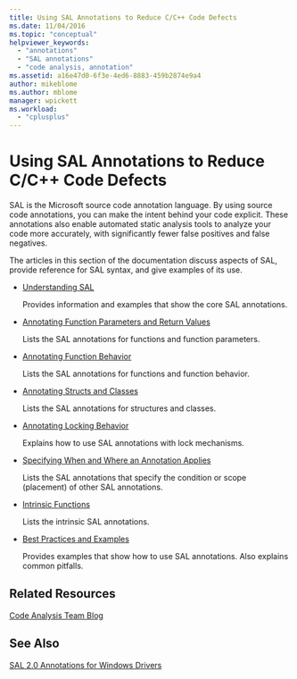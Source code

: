 ```yaml
---
title: Using SAL Annotations to Reduce C/C++ Code Defects
ms.date: 11/04/2016
ms.topic: "conceptual"
helpviewer_keywords:
  - "annotations"
  - "SAL annotations"
  - "code analysis, annotation"
ms.assetid: a16e47d0-6f3e-4ed6-8883-459b2874e9a4
author: mikeblome
ms.author: mblome
manager: wpickett
ms.workload:
  - "cplusplus"
---
```

# Using SAL Annotations to Reduce C/C++ Code Defects
SAL is the Microsoft source code annotation language. By using source code annotations, you can make the intent behind your code explicit. These annotations also enable automated static analysis tools to analyze your code more accurately, with significantly fewer false positives and false negatives.

 The articles in this section of the documentation discuss aspects of SAL, provide reference for SAL syntax, and give examples of its use.

- [Understanding SAL](../code-quality/understanding-sal.md)

     Provides information and examples that show the core SAL annotations.

- [Annotating Function Parameters and Return Values](../code-quality/annotating-function-parameters-and-return-values.md)

     Lists the SAL annotations for functions and function parameters.

- [Annotating Function Behavior](../code-quality/annotating-function-behavior.md)

     Lists the SAL annotations for functions and function behavior.

- [Annotating Structs and Classes](../code-quality/annotating-structs-and-classes.md)

     Lists the SAL annotations for structures and classes.

- [Annotating Locking Behavior](../code-quality/annotating-locking-behavior.md)

     Explains how to use SAL annotations with lock mechanisms.

- [Specifying When and Where an Annotation Applies](../code-quality/specifying-when-and-where-an-annotation-applies.md)

     Lists the SAL annotations that specify the condition or scope (placement) of other SAL annotations.

- [Intrinsic Functions](../code-quality/intrinsic-functions.md)

     Lists the intrinsic SAL annotations.

- [Best Practices and Examples](../code-quality/best-practices-and-examples-sal.md)

     Provides examples that show how to use SAL annotations. Also explains common pitfalls.

## Related Resources
 [Code Analysis Team Blog](http://go.microsoft.com/fwlink/?LinkId=251197)

## See Also
 [SAL 2.0 Annotations for Windows Drivers](http://go.microsoft.com/fwlink/?LinkId=250979)